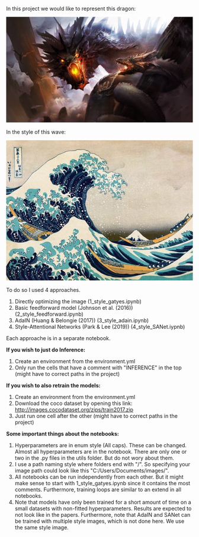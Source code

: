 In this project we would like to represent this dragon:

![Alt text](./dragon.jpg?raw=true "Title")

In the style of this wave: 

![Alt text](./wave.jpg?raw=true "Title")

To do so I used 4 approaches.

1. Directly optimizing the image (1_style_gatyes.ipynb)
2. Basic feedforward model (Johnson et al. (2016)) (2_style_feedforward.ipynb)
3. AdaIN (Huang & Belongie (2017)) (3_style_adain.ipynb)
4. Style-Attentional Networks (Park & Lee (2019)) (4_style_SANet.iypnb)

Each approache is in a separate notebook. 

**If you wish to just do Inference:** 
1. Create an environment from the environment.yml
2. Only run the cells that have a comment with "INFERENCE" in the top (might have to correct paths in the project)

**If you wish to also retrain the models:** 
1. Create an environment from the environment.yml
2. Download the coco dataset by opening this link: http://images.cocodataset.org/zips/train2017.zip
3. Just run one cell after the other (might have to correct paths in the project)


**Some important things about the notebooks:**
1. Hyperparameters are in enum style (All caps). These can be changed. Almost all hyperparameters are in the notebook. There are only one or two in the .py files in the utils folder.
But do not wory about them. 
2. I use a path naming style where folders end with "/". So specifying your image path
could look like this "C:/Users/Documents/images/".
3. All notebooks can be run independently from each other. But it might make sense to start with 1_style_gatyes.ipynb since it contains the most comments.
Furthermore, training loops are similar to an extend in all notebooks.
4. Note that models have only been trained for a short amount of time on a small datasets with non-fitted hyperparameters. Results are expected to not look like in the papers.
Furthermore, note that AdaIN and SANet can be trained with multiple style images, which is not done here. We use the same style image.
